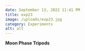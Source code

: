 ```yaml
---
date: September 13, 2022 11:41 PM
title: exp23
image: /uploads/exp23.jpg
category: Experiments
alt: alt
---
```

**Moon Phase Tripods**